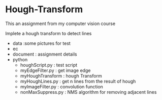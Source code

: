 # Hough-Transform

This an assignment from my computer vision course

Implete a hough transform to detect lines

- data                         :some pictures for test
- ec
- document                     : assignment details       
- python
  - houghScript.py             : test script
  - myEdgeFilter.py            : get image edge
  - myHoughTransform           : hough Transform
  - myHoughLines.py            : get n lines from the result of hough
  - myImageFilter.py           : convolution function
  - nonMaxSuppress.py          : NMS algorithm for removing adjacent lines
  
  
  
 
